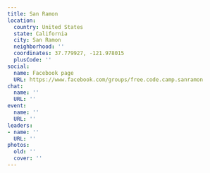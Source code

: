 ```yaml
---
title: San Ramon
location:
  country: United States
  state: California
  city: San Ramon
  neighborhood: ''
  coordinates: 37.779927, -121.978015
  plusCode: ''
social:
  name: Facebook page
  URL: https://www.facebook.com/groups/free.code.camp.sanramon
chat:
  name: ''
  URL: ''
event:
  name: ''
  URL: ''
leaders:
- name: ''
  URL: ''
photos:
  old: ''
  cover: ''
---
```

